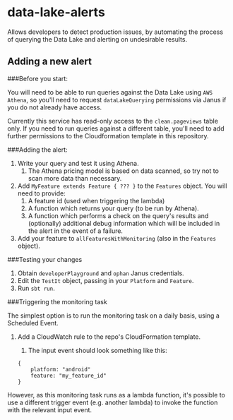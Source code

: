 # data-lake-alerts

Allows developers to detect production issues, by automating the process of querying the Data Lake 
and alerting on undesirable results.

## Adding a new alert

###Before you start:

You will need to be able to run queries against the Data Lake using `AWS Athena`, 
so you'll need to request `dataLakeQuerying` permissions via Janus if you do not already have access.

Currently this service has read-only access to the `clean.pageviews` table only. If you need to run queries against 
a different table, you'll need to add further permissions to the Cloudformation template in this repository.

###Adding the alert:

1. Write your query and test it using Athena. 
    1. The Athena pricing model is based on data scanned, so try not to scan more data than necessary.
1. Add `MyFeature extends Feature { ??? }` to the `Features` object. You will need to provide:
    1. A feature id (used when triggering the lambda)
    1. A function which returns your query (to be run by Athena).
    1. A function which performs a check on the query's results and (optionally) 
    additional debug information which will be included in the alert in the event of a failure.
1. Add your feature to `allFeaturesWithMonitoring` (also in the `Features` object).

###Testing your changes

1. Obtain `developerPlayground` and `ophan` Janus credentials.
1. Edit the `TestIt` object, passing in your `Platform` and `Feature`.
1. Run `sbt run`.

###Triggering the monitoring task

The simplest option is to run the monitoring task on a daily basis, using a Scheduled Event.

1. Add a CloudWatch rule to the repo's CloudFormation template.
    1. The input event should look something like this:
    
    ```
    {
        platform: "android"
        feature: "my_feature_id"    
    }
    ```
However, as this monitoring task runs as a lambda function, it's possible to use a different trigger
event (e.g. another lambda) to invoke the function with the relevant input event.